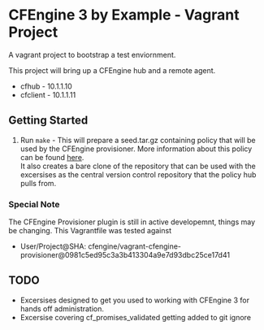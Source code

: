 CFEngine 3 by Example - Vagrant Project
=======================================

A vagrant project to bootstrap a test enviornment.

This project will bring up a CFEngine hub and a remote agent.

* cfhub - 10.1.1.10
* cfclient - 10.1.1.11

Getting Started
---------------

1. Run `make` - This will prepare a seed.tar.gz containing policy
   that will be used by the CFEngine provisioner. More information about
   this policy can be found [here](https://github.com/nickanderson/CFEngine-3-by-example-seed "CFEngine 3 by example seed repository").  
   It also creates a bare clone of the repository that can be used with
   the excersises as the central version control repository that the
   policy hub pulls from.

### Special Note ###
The CFEngine Provisioner plugin is still in active developemnt, things may be changing.
This Vagrantfile was tested against 
* User/Project@SHA: cfengine/vagrant-cfengine-provisioner@0981c5ed95c3a3b413304a9e7d93dbc25ce17d41

TODO
----
* Excersises designed to get you used to working with CFEngine 3 for hands off administration.
* Excersise covering cf_promises_validated getting added to git ignore
